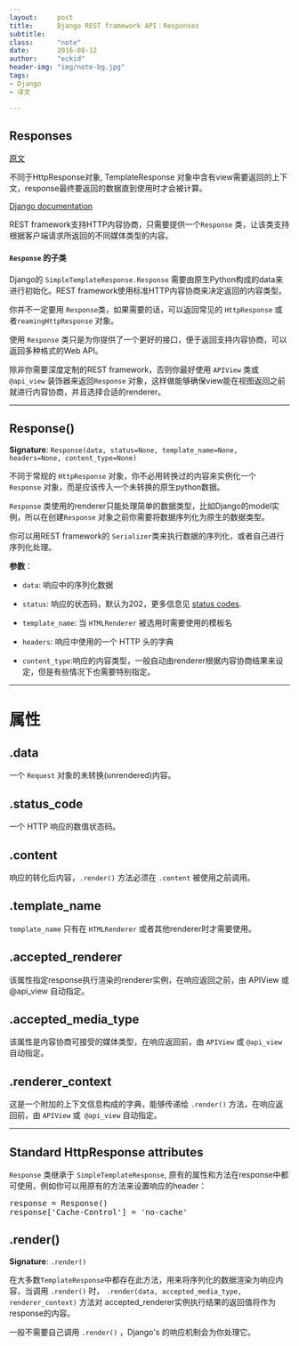 ```yaml
---
layout:     post
title:      Django REST framework API：Responses
subtitle:   
class:		"note"
date:       2016-08-12
author:     "eckid"
header-img: "img/note-bg.jpg"
tags:
- Django
- 译文

---
```

## Responses

[原文](http://www.django-rest-framework.org/api-guide/responses/)

不同于HttpResponse对象, TemplateResponse 对象中含有view需要返回的上下文，response最终要返回的数据直到使用时才会被计算。

[Django documentation](https://docs.djangoproject.com/en/dev/ref/template-response/)

REST framework支持HTTP内容协商，只需要提供一个`Response` 类，让该类支持根据客户端请求所返回的不同媒体类型的内容。

#### `Response` 的子类

Django的 `SimpleTemplateResponse.Response` 需要由原生Python构成的data来进行初始化。REST framework使用标准HTTP内容协商来决定返回的内容类型。

你并不一定要用 `Response`类，如果需要的话，可以返回常见的 `HttpResponse` 或者`reamingHttpResponse` 对象。

使用 `Response` 类只是为你提供了一个更好的接口，便于返回支持内容协商，可以返回多种格式的Web API。

除非你需要深度定制的REST framework，否则你最好使用 `APIView` 类或`@api_view` 装饰器来返回`Response` 对象，这样做能够确保view能在视图返回之前就进行内容协商，并且选择合适的renderer。

***

## Response()

**Signature**: `Response(data, status=None, template_name=None, headers=None, content_type=None)`

不同于常规的 `HttpResponse` 对象，你不必用转换过的内容来实例化一个 `Response` 对象，而是应该传入一个未转换的原生python数据。

`Response` 类使用的renderer只能处理简单的数据类型，比如Django的model实例，所以在创建`Response` 对象之前你需要将数据序列化为原生的数据类型。

你可以用REST framework的 `Serializer`类来执行数据的序列化，或者自己进行序列化处理。

**参数**：

- `data`: 响应中的序列化数据

- `status`: 响应的状态码，默认为202，更多信息见 [status codes](http://www.django-rest-framework.org/api-guide/status-codes/).

- `template_name`: 当 `HTMLRenderer` 被选用时需要使用的模板名

- `headers`: 响应中使用的一个 HTTP 头的字典

- `content_type`:响应的内容类型，一般自动由renderer根据内容协商结果来设定，但是有些情况下也需要特别指定。

***

# 属性

## .data

一个 `Request` 对象的未转换(unrendered)内容。

## .status_code

一个 HTTP 响应的数值状态码。

## .content
响应的转化后内容，`.render()` 方法必须在 `.content` 被使用之前调用。

## .template_name

`template_name` 只有在 `HTMLRenderer` 或者其他renderer时才需要使用。

## .accepted_renderer

该属性指定response执行渲染的renderer实例，在响应返回之前，由 APIView 或 @api_view 自动指定。

## .accepted_media_type
该属性是内容协商可接受的媒体类型，在响应返回前，由 `APIView` 或 `@api_view `自动指定。

## .renderer_context

这是一个附加的上下文信息构成的字典，能够传递给 `.render()` 方法，在响应返回前，由 `APIView` 或` @api_view` 自动指定。

***

## Standard HttpResponse attributes

`Response` 类继承于 `SimpleTemplateResponse`, 原有的属性和方法在response中都可使用，例如你可以用原有的方法来设置响应的header：

<pre>
response = Response()
response['Cache-Control'] = 'no-cache'
</pre>

## .render()

**Signature**: `.render()`

在大多数`TemplateResponse`中都存在此方法，用来将序列化的数据渲染为响应内容，当调用 `.render()` 时， `.render(data, accepted_media_type, renderer_context)` 方法对 accepted_renderer实例执行结果的返回值将作为response的内容。

一般不需要自己调用 `.render()` ，Django's 的响应机制会为你处理它。
